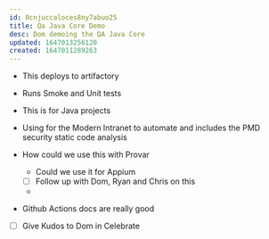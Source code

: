 ```yaml
---
id: 0cnjuccaloces8ny7abuo25
title: Qa Java Core Demo
desc: Dom demoing the QA Java Core
updated: 1647013256120
created: 1647011289263
---
```


- This deploys to artifactory
- Runs Smoke and Unit tests

- This is for Java projects

- Using for the Modern Intranet to automate and includes the PMD security static code analysis

- How could we use this with Provar
    - Could we use it for Appium
    - [ ] Follow up with Dom, Ryan and Chris on this
    - 

- Github Actions docs are really good

- [ ] Give Kudos to Dom in Celebrate
